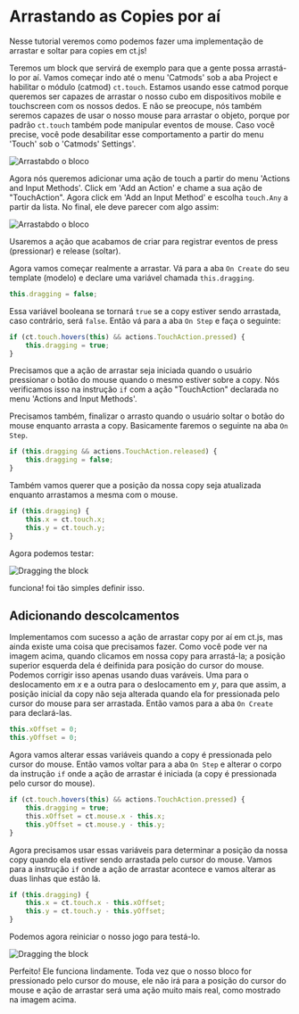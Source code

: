 # Arrastando as Copies por aí

Nesse tutorial veremos como podemos fazer uma implementação de arrastar e soltar para copies em ct.js!

Teremos um block que servirá de exemplo para que a gente possa arrastá-lo por aí. Vamos começar indo até o menu 'Catmods' sob a aba Project e habilitar o módulo (catmod) `ct.touch`. Estamos usando esse catmod porque queremos ser capazes de arrastar o nosso cubo em dispositivos mobile e touchscreen com os nossos dedos. E não se preocupe, nós também seremos capazes de usar o nosso mouse para arrastar o objeto, porque por padrão `ct.touch` também pode manipular eventos de mouse. Caso você precise, você pode desabilitar esse comportamento a partir do menu 'Touch' sob o 'Catmods' Settings'.

![Arrastabdo o bloco](../images/draggingCopies_01.png)

Agora nós queremos adicionar uma ação de touch a partir do menu 'Actions and Input Methods'. Click em 'Add an Action' e chame a sua ação de "TouchAction". Agora click em 'Add an Input Method' e escolha `touch.Any` a partir da lista. No final, ele deve parecer com algo assim:

![Arrastabdo o bloco](../images/draggingCopies_02.png)

Usaremos a ação que acabamos de criar para registrar eventos de press (pressionar) e release (soltar).

Agora vamos começar realmente a arrastar. Vá para a aba `On Create` do seu template (modelo) e declare uma variável chamada `this.dragging`.

```js
this.dragging = false;
```

Essa variável booleana se tornará `true` se a copy estiver sendo arrastada, caso contrário, será `false`. Então vá para a aba `On Step` e faça o seguinte:

```js
if (ct.touch.hovers(this) && actions.TouchAction.pressed) {
    this.dragging = true;
}
```

Precisamos que a ação de arrastar seja iniciada quando o usuário pressionar o botão do mouse quando o mesmo estiver sobre a copy. Nós verificamos isso na instrução `if` com a ação "TouchAction" declarada no menu 'Actions and Input Methods'.

Precisamos também, finalizar o arrasto quando o usuário soltar o botão do mouse enquanto arrasta a copy. Basicamente faremos o seguinte na aba `On Step`.

```js
if (this.dragging && actions.TouchAction.released) {
    this.dragging = false;
}
```

Também vamos querer que a posição da nossa copy seja atualizada enquanto arrastamos a mesma com o mouse.

```js
if (this.dragging) {
    this.x = ct.touch.x;
    this.y = ct.touch.y;
}
```

Agora podemos testar:

![Dragging the block](../images/draggingCopies_01.gif)

funciona! foi tão simples definir isso.

## Adicionando descolcamentos

Implementamos com sucesso a ação de arrastar copy por aí em ct.js, mas ainda existe uma coisa que precisamos fazer. Como você pode ver na imagem acima, quando clicamos em nossa copy para arrastá-la; a posição superior esquerda dela é deifinida para posição do cursor do mouse. Podemos corrigir isso apenas usando duas varáveis. Uma para o deslocamento em *x* e a outra para o deslocamento em *y*, para que assim, a posição inicial da copy não seja alterada quando ela for pressionada pelo cursor do mouse para ser arrastada. Então vamos para a aba `On Create` para declará-las.

```js
this.xOffset = 0;
this.yOffset = 0;
```

Agora vamos alterar essas variáveis quando a copy é pressionada pelo cursor do mouse. Então vamos voltar para a aba `On Step` e alterar o corpo da instrução `if` onde a ação de arrastar é iniciada (a copy é pressionada pelo cursor do mouse).

```js
if (ct.touch.hovers(this) && actions.TouchAction.pressed) {
    this.dragging = true;
    this.xOffset = ct.mouse.x - this.x;
    this.yOffset = ct.mouse.y - this.y;
}
```

Agora precisamos usar essas variáveis para determinar a posição da nossa copy quando ela estiver sendo arrastada pelo cursor do mouse. Vamos para a instrução `if` onde a ação de arrastar acontece e vamos alterar as duas linhas que estão lá.

```js
if (this.dragging) {
    this.x = ct.touch.x - this.xOffset;
    this.y = ct.touch.y - this.yOffset;
}
```

Podemos agora reiniciar o nosso jogo para testá-lo.

![Dragging the block](../images/draggingCopies_02.gif)

Perfeito! Ele funciona lindamente. Toda vez que o nosso bloco for pressionado pelo cursor do mouse, ele não irá para a posição do cursor do mouse e ação de arrastar será uma ação muito mais real, como mostrado na imagem acima.
